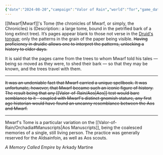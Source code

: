 ```yaml
---
{"date":"2024-08-20","campaign":"Valor of Rain","world":"Tor","game_date":null,"type":"item","attunement":false,"location":null,"description":null,"tags":["item","VoR","Aos"],"icon":"FasCube","dg-publish":true,"permalink":"/valor-of-rain/mwarf-s-tome/","dgPassFrontmatter":true,"created":"2024-08-20T15:20:55.974+09:30","updated":"2025-08-21T12:47:25.947+09:30"}
---
```


[[Mwarf\|Mwarf]]'s Tome (the chronicles of Mwarf, or simply, the Chronicles) is (Description:: a large tome, bound in the petrified bark of a long extinct tree).  It’s pages appear blank to those not verse in the [Druid's tongue](Druid.md#Druidic); only the patterns in the grain of the paper being visible.  ~~Having proficiency in druidic allows one to interpret the patterns, unlocking a history to elder days.~~

It is said that the pages came from the trees to whom Mwarf told his tales — being so moved as they were, to shed their bark — so that they may be known, and the trees travel with them.

---
~~It was an undeniable fact that Mwarf carried a unique spellbook.  It was unfortunate, however, that Mwarf became such an iconic figure of history.  The result being that any [[Valor-of-Rain/Aos\|Aos]] test would bare semblance to it – coupled with Mwarf's distinct gnomish stature, any first age historian would have found an uncanny resemblance between the Aos and Mwarf.~~

---
Mwarf's Tome is a particular variation on the [[Valor-of-Rain/Orchadia#Manuscripts\|Aos Manuscripts]], being the coalesced memories of a single, still living person.  The practice was generally reserved for the Aldsainfoin, as well as Aos scouts.

_A Memory Called Empire_ by Arkady Martine